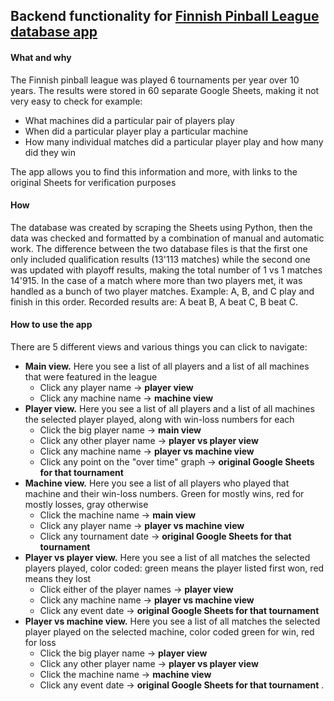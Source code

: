 ## Backend functionality for [Finnish Pinball League database app](https://thejsz.github.io)

#### What and why
The Finnish pinball league was played 6 tournaments per year over 10 years. The results were stored in 60 separate Google Sheets, making it not very easy to check for example:
- What machines did a particular pair of players play
- When did a particular player play a particular machine
- How many individual matches did a particular player play and how many did they win

The app allows you to find this information and more, with links to the original Sheets for verification purposes

#### How
The database was created by scraping the Sheets using Python, then the data was checked and formatted by a combination of manual and automatic work. The difference between the two database files is that the first one only included qualification results (13'113 matches) while the second one was updated with playoff results, making the total number of 1 vs 1 matches 14'915. In the case of a match where more than two players met, it was handled as a bunch of two player matches. Example: A, B, and C play and finish in this order. Recorded results are: A beat B, A beat C, B beat C.

#### How to use the app
There are 5 different views and various things you can click to navigate:
- **Main view.** Here you see a list of all players and a list of all machines that were featured in the league
  - Click any player name -> **player view**
  - Click any machine name -> **machine view**
- **Player view.** Here you see a list of all players and a list of all machines the selected player played, along with win-loss numbers for each
  - Click the big player name -> **main view**
  - Click any other player name -> **player vs player view**
  - Click any machine name -> **player vs machine view**
  - Click any point on the "over time" graph -> **original Google Sheets for that tournament**
- **Machine view.** Here you see a list of all players who played that machine and their win-loss numbers. Green for mostly wins, red for mostly losses, gray otherwise
  - Click the machine name -> **main view**
  - Click any player name -> **player vs machine view**
  - Click any tournament date -> **original Google Sheets for that tournament**
- **Player vs player view.** Here you see a list of all matches the selected players played, color coded: green means the player listed first won, red means they lost
  - Click either of the player names -> **player view**
  - Click any machine name -> **player vs machine view**
  - Click any event date -> **original Google Sheets for that tournament**
- **Player vs machine view.** Here you see a list of all matches the selected player played on the selected machine, color coded green for win, red for loss
  - Click the big player name -> **player view**
  - Click any other player name -> **player vs player view**
  - Click the machine name -> **machine view**
  - Click any event date -> **original Google Sheets for that tournament**
.
